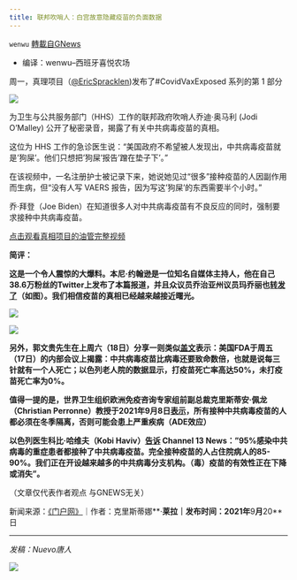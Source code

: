```yaml
---
title: 联邦吹哨人：白宫故意隐藏疫苗的负面数据
---
```

`wenwu` [轉載自GNews](https://gnews.org/zh-hans/1547340/)

- 编译：wenwu–西班牙喜悦农场


周一，真理项目（[@EricSpracklen](https://twitter.com/EricSpracklen/status/1440103482086756355?s=20))发布了#CovidVaxExposed 系列的第 1 部分

![](https://assets.gnews.org/wp-content/uploads/2021/09/01-11.jpg)

为卫生与公共服务部门（HHS）工作的联邦政府吹哨人乔迪·奥马利 (Jodi O’Malley) 公开了秘密录音，揭露了有关中共病毒疫苗的真相。

这位为 HHS 工作的急诊医生说：“美国政府不希望被人发现出，中共病毒疫苗就是’狗屎’。他们只想把’狗屎’报告’蹭在垫子下’。”

在该视频中，一名注册护士被记录下来，她说她见过“很多”接种疫苗的人因副作用而生病，但“没有人写 VAERS 报告，因为写这’狗屎’的东西需要半个小时。”

乔·拜登（Joe Biden）在知道很多人对中共病毒疫苗有不良反应的同时，强制要求接种中共病毒疫苗。

[点击观看真相项目的油管完整视频](https://youtu.be/obdI7tgKLtA)

**简评：**

**这是一个令人震惊的大爆料。本尼·约翰逊是一位知名自媒体主持人，他在自己38.6万粉丝的Twitter上发布了本篇报道，并且众议员乔治亚州议员玛乔丽也[转发了](https://twitter.com/mtgreenee/status/1440313893084033040?s=20)（如图）。我们相信疫苗的真相已经越来越接近曙光。**

![](https://assets.gnews.org/wp-content/uploads/2021/09/02-11.jpg)

![](https://assets.gnews.org/wp-content/uploads/2021/09/03-7.jpg)

**另外，郭文贵先生在上周六（18日）分享一则类似[盖文](https://gettr.com/post/pbha1z3fae)表示：美国FDA于周五（17日）的内部会议上揭露：中共病毒疫苗比病毒还要致命数倍，也就是说每三针就有一个人死亡；以色列老人院的数据显示，打疫苗死亡率高达50%，未打疫苗死亡率为0%。**

**值得一提的是，世界卫生组织欧洲免疫咨询专家组前副总裁克里斯蒂安·佩龙（Christian Perronne）教授于2021年9月8日[表示](https://www.covidglobalnews.live/health/all-vaxxinated-people-must-quarantine-over-the-winter-months-or-risk-serious-illness/)，所有接种中共病毒疫苗的人都必须在冬季隔离，否则可能会患上严重疾病（ADE效应）**

**以色列医生科比·哈维夫（Kobi Haviv）[告诉](https://canadiantimes.live/health/all-vaxxinated-people-must-quarantine-over-the-winter-months-or-risk-serious-illness/) Channel 13 News：”95%感染中共病毒的重症患者都接种了中共病毒疫苗。完全接种疫苗的人占住院病人的85-90%。我们正在开设越来越多的中共病毒分支机构。（毒）疫苗的有效性正在下降或消失”。**

（文章仅代表作者观点 与GNEWS无关）

新闻来源：[《门户网》](https://www.thegatewaypundit.com/2021/09/breaking-project-veritas-federal-whistleblower-goes-public-government-shoves-adverse-effect-reporting-mat-video/)｜作者：克里斯蒂娜**·**莱拉｜发布时间：**2021**年**9**月**20**日

* * *

*发稿：Nuevo唐人*

![](https://assets.gnews.org/wp-content/uploads/2021/09/GNEWS_CH.-1.jpeg)
